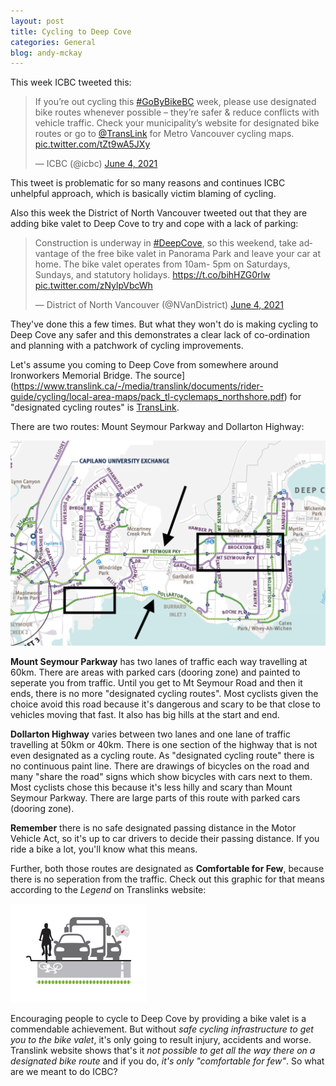 ```yaml
---
layout: post
title: Cycling to Deep Cove
categories: General
blog: andy-mckay
---
```


This week ICBC tweeted this:

<blockquote class="twitter-tweet"><p lang="en" dir="ltr">If you’re out cycling this <a href="https://twitter.com/hashtag/GoByBikeBC?src=hash&amp;ref_src=twsrc%5Etfw">#GoByBikeBC</a> week, please use designated bike routes whenever possible – they’re safer &amp; reduce conflicts with vehicle traffic. Check your municipality’s website for designated bike routes or go to <a href="https://twitter.com/TransLink?ref_src=twsrc%5Etfw">@TransLink</a> for Metro Vancouver cycling maps. <a href="https://t.co/tZt9wA5JXy">pic.twitter.com/tZt9wA5JXy</a></p>&mdash; ICBC (@icbc) <a href="https://twitter.com/icbc/status/1400873754608209926?ref_src=twsrc%5Etfw">June 4, 2021</a></blockquote> <script async src="https://platform.twitter.com/widgets.js" charset="utf-8"></script> 

This tweet is problematic for so many reasons and continues ICBC unhelpful approach, which is basically victim blaming of cycling.

Also this week the District of North Vancouver tweeted out that they are adding bike valet to Deep Cove to try and cope with a lack of parking:

<blockquote class="twitter-tweet"><p lang="en" dir="ltr">Construction is underway in <a href="https://twitter.com/hashtag/DeepCove?src=hash&amp;ref_src=twsrc%5Etfw">#DeepCove</a>, so this weekend, take advantage of the free bike valet in Panorama Park and leave your car at home. The bike valet operates from 10am- 5pm on Saturdays, Sundays, and statutory holidays. <a href="https://t.co/bihHZG0rlw">https://t.co/bihHZG0rlw</a> <a href="https://t.co/zNylpVbcWh">pic.twitter.com/zNylpVbcWh</a></p>&mdash; District of North Vancouver (@NVanDistrict) <a href="https://twitter.com/NVanDistrict/status/1400861567168745472?ref_src=twsrc%5Etfw">June 4, 2021</a></blockquote> <script async src="https://platform.twitter.com/widgets.js" charset="utf-8"></script> 

They've done this a few times. But what they won't do is making cycling to Deep Cove any safer and this demonstrates a clear lack of co-ordination and planning with a patchwork of cycling improvements.

Let's assume you coming to Deep Cove from somewhere around Ironworkers Memorial Bridge. The source](https://www.translink.ca/-/media/translink/documents/rider-guide/cycling/local-area-maps/pack_tl-cyclemaps_northshore.pdf) for "designated cycling routes" is [TransLink](https://www.translink.ca/rider-guide/cycling-in-metro-vancouver#metro-vancouver-cycling-maps).

There are two routes: Mount Seymour Parkway and Dollarton Highway:

<img src="/files/designated-bike-routes.png" />

**Mount Seymour Parkway** has two lanes of traffic each way travelling at 60km. There are areas with parked cars (dooring zone) and painted to seperate you from traffic. Until you get to Mt Seymour Road and then it ends, there is no more "designated cycling routes". Most cyclists given the choice avoid this road because it's dangerous and scary to be that close to vehicles moving that fast. It also has big hills at the start and end.

**Dollarton Highway** varies between two lanes and one lane of traffic travelling at 50km or 40km. There is one section of the highway that is not even designated as a cycling route. As "designated cycling route" there is no continuous paint line. There are drawings of bicycles on the road and many "share the road" signs which show bicycles with cars next to them. Most cyclists chose this because it's less hilly and scary than Mount Seymour Parkway. There are large parts of this route with parked cars (dooring zone).

**Remember** there is no safe designated passing distance in the Motor Vehicle Act, so it's up to car drivers to decide their passing distance. If you ride a bike a lot, you'll know what this means.

Further, both those routes are designated as **Comfortable for Few**, because there is no seperation from the traffic. Check out this graphic for that means according to the *Legend* on Translinks website:

<img src="/files/comfortable-for-few.png" />

Encouraging people to cycle to Deep Cove by providing a bike valet is a commendable achievement. But without *safe cycling infrastructure to get you to the bike valet*, it's only going to result injury, accidents and worse. Translink website shows that's it *not possible to get all the way there on a designated bike route* and if you do, *it's only "comfortable for few"*. So what are we meant to do ICBC?
